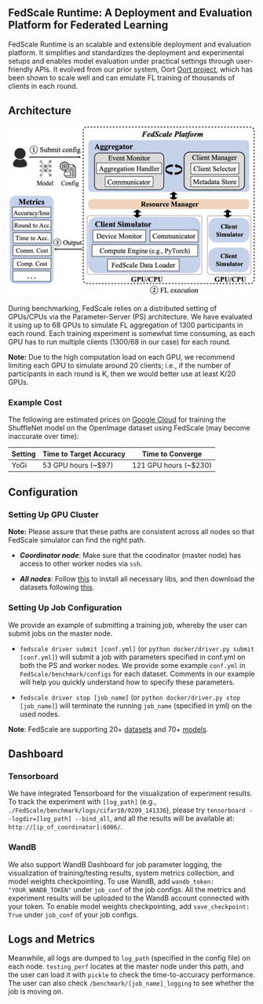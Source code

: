 
## FedScale Runtime: A Deployment and Evaluation Platform for Federated Learning

FedScale Runtime is an scalable and extensible deployment and evaluation platform. 
It simplifies and standardizes the deployment and experimental setups and enables model evaluation under practical settings through user-friendly APIs.
It evolved from our prior system, Oort [Oort project](https://github.com/SymbioticLab/Oort), which has been shown to scale well and can emulate FL training of thousands of clients in each round.

## Architecture

<img src="../../docs/fedscale-sim-mode.png" alt="FAR enables the developer to benchmark various FL efforts with practical FL data and metrics">

During benchmarking, FedScale relies on a distributed setting of GPUs/CPUs via the Parameter-Server (PS) architecture. 
We have evaluated it using up to 68 GPUs to simulate FL aggregation of 1300 participants in each round. 
Each training experiment is somewhat time consuming, as each GPU has to run multiple clients (1300/68 in our case) for each round. 

**Note:**
Due to the high computation load on each GPU, we recommend limiting each GPU to simulate around 20 clients; i.e., if the number of participants in each round is K, then we would better use at least K/20 GPUs.

### Example Cost

The following are estimated prices on [Google Cloud](https://cloud.google.com/products/calculator) for training the ShuffleNet model on the OpenImage dataset using FedScale (may become inaccurate over time): 

| Setting     | Time to Target Accuracy  | Time to Converge
| ----------- | ------------------------ | ----------------
| YoGi        | 53  GPU hours (~$97)     | 121  GPU hours (~$230)


## Configuration


### Setting Up GPU Cluster

**Note:**
Please assure that these paths are consistent across all nodes so that FedScale simulator can find the right path.

- ***Coordinator node***: Make sure that the coodinator (master node) has access to other worker nodes via ```ssh```. 

- ***All nodes***: Follow [this](https://github.com/SymbioticLab/FedScale#getting-started) to install all necessary libs, and then download the datasets following [this](https://github.com/SymbioticLab/FedScale/blob/master/benchmark/dataset/README.md).

### Setting Up Job Configuration

We provide an example of submitting a training job, whereby the user can submit jobs on the master node. 

- `fedscale driver submit [conf.yml]` (or `python docker/driver.py submit [conf.yml]`) will submit a job with parameters specified in conf.yml on both the PS and worker nodes. 
We provide some example ```conf.yml``` in ```FedScale/benchmark/configs``` for each dataset. 
Comments in our example will help you quickly understand how to specify these parameters. 

- `fedscale driver stop [job_name]` (or `python docker/driver.py stop [job_name]`)  will terminate the running ```job_name``` (specified in yml) on the used nodes. 

**Note**: FedScale are supporting 20+ [datasets](https://github.com/SymbioticLab/FedScale/blob/master/benchmark/dataset/README.md) and 70+ [models](https://github.com/SymbioticLab/FedScale/blob/master/fedscale/utils/models/cv_models/README.md).

## Dashboard

### Tensorboard

We have integrated Tensorboard for the visualization of experiment results. To track the experiment with ```[log_path]``` (e.g., ```./FedScale/benchmark/logs/cifar10/0209_141336```), please try ```tensorboard --logdir=[log_path] --bind_all```, and all the results will be available at: ```http://[ip_of_coordinator]:6006/```.

### WandB

We also support WandB Dashboard for job parameter logging, the visualization of training/testing results, system metrics collection, and model weights checkpointing. To use WandB, add ```wandb_token: "YOUR_WANDB_TOKEN"``` under ```job_conf``` of the job configs. All the metrics and experiment results will be uploaded to the WandB account connected with your token. To enable model weights checkpointing, add ```save_checkpoint: True``` under ```job_conf``` of your job configs.

## Logs and Metrics

Meanwhile, all logs are dumped to ```log_path``` (specified in the config file) on each node. 
```testing_perf``` locates at the master node under this path, and the user can load it with ```pickle``` to check the time-to-accuracy performance. The user can also check ```/benchmark/[job_name]_logging``` to see whether the job is moving on.
